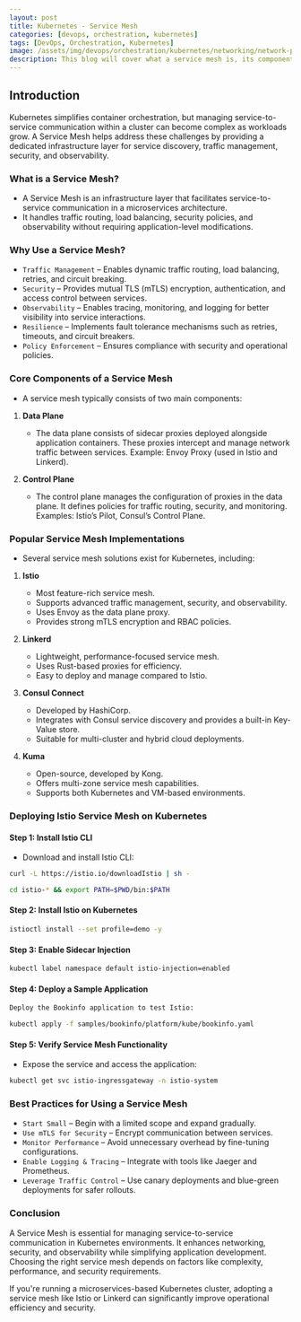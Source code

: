 ```yaml
---
layout: post
title: Kubernetes - Service Mesh
categories: [devops, orchestration, kubernetes]
tags: [DevOps, Orchestration, Kubernetes]
image: /assets/img/devops/orchestration/kubernetes/networking/network-policies.webp
description: This blog will cover what a service mesh is, its components, benefits, popular implementations, and how to deploy one in Kubernetes
---
```


## Introduction

Kubernetes simplifies container orchestration, but managing service-to-service communication within a cluster can become complex as workloads grow. A Service Mesh helps address these challenges by providing a dedicated infrastructure layer for service discovery, traffic management, security, and observability.

### What is a Service Mesh?

- A Service Mesh is an infrastructure layer that facilitates service-to-service communication in a microservices architecture.
- It handles traffic routing, load balancing, security policies, and observability without requiring application-level modifications.

### Why Use a Service Mesh?

- `Traffic Management` – Enables dynamic traffic routing, load balancing, retries, and circuit breaking.
- `Security` – Provides mutual TLS (mTLS) encryption, authentication, and access control between services.
- `Observability` – Enables tracing, monitoring, and logging for better visibility into service interactions.
- `Resilience` – Implements fault tolerance mechanisms such as retries, timeouts, and circuit breakers.
- `Policy Enforcement` – Ensures compliance with security and operational policies.

### Core Components of a Service Mesh

- A service mesh typically consists of two main components:

1. **Data Plane**
    - The data plane consists of sidecar proxies deployed alongside application containers. These proxies intercept and manage network traffic between services. Example: Envoy Proxy (used in Istio and Linkerd).

2. **Control Plane**
    - The control plane manages the configuration of proxies in the data plane. It defines policies for traffic routing, security, and monitoring. Examples: Istio’s Pilot, Consul’s Control Plane.

### Popular Service Mesh Implementations

- Several service mesh solutions exist for Kubernetes, including:

1. **Istio**
    - Most feature-rich service mesh.
    - Supports advanced traffic management, security, and observability.
    - Uses Envoy as the data plane proxy.
    - Provides strong mTLS encryption and RBAC policies.

2. **Linkerd**
    - Lightweight, performance-focused service mesh.
    - Uses Rust-based proxies for efficiency.
    - Easy to deploy and manage compared to Istio.

3. **Consul Connect**
    - Developed by HashiCorp.
    - Integrates with Consul service discovery and provides a built-in Key-Value store.
    - Suitable for multi-cluster and hybrid cloud deployments.

4. **Kuma**
    - Open-source, developed by Kong.
    - Offers multi-zone service mesh capabilities.
    - Supports both Kubernetes and VM-based environments.

### Deploying Istio Service Mesh on Kubernetes

#### Step 1: Install Istio CLI

- Download and install Istio CLI:

```sh
curl -L https://istio.io/downloadIstio | sh -
```

```sh
cd istio-* && export PATH=$PWD/bin:$PATH
```

#### Step 2: Install Istio on Kubernetes

```sh
istioctl install --set profile=demo -y
```

#### Step 3: Enable Sidecar Injection

```sh
kubectl label namespace default istio-injection=enabled
```

#### Step 4: Deploy a Sample Application

```sh
Deploy the Bookinfo application to test Istio:
```

```sh
kubectl apply -f samples/bookinfo/platform/kube/bookinfo.yaml
```

#### Step 5: Verify Service Mesh Functionality

- Expose the service and access the application:

```sh
kubectl get svc istio-ingressgateway -n istio-system
```

### Best Practices for Using a Service Mesh

- `Start Small` – Begin with a limited scope and expand gradually.
- `Use mTLS for Security` – Encrypt communication between services.
- `Monitor Performance` – Avoid unnecessary overhead by fine-tuning configurations.
- `Enable Logging & Tracing` – Integrate with tools like Jaeger and Prometheus.
- `Leverage Traffic Control` – Use canary deployments and blue-green deployments for safer rollouts.

### Conclusion

A Service Mesh is essential for managing service-to-service communication in Kubernetes environments. It enhances networking, security, and observability while simplifying application development. Choosing the right service mesh depends on factors like complexity, performance, and security requirements.

If you're running a microservices-based Kubernetes cluster, adopting a service mesh like Istio or Linkerd can significantly improve operational efficiency and security.